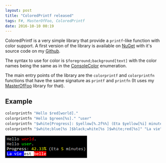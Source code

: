 ```yaml
---
layout: post
title: "ColoredPrintf released"
tags: F#, MasterOfFoo, ColoredPrintf
date: 2016-10-10 00:19
---
```


ColoredPrintf is a very simple library that provide a `printf`-like function with color support. A first version
of the library is available on [NuGet][nuget] with it's source code on my [Github][github].

The syntax to use for color is `$foreground;background[text]` with the color names being the same as in the
[ConsoleColor][consolecolor] enumeration.

The main entry points of the library are the `colorprintf` and `colorprintfn` functions that have the same
signature as `printf` and `printfn` (It uses my [MasterOfFoo][masteroffoo] library for that).

Example
-------

```fsharp
colorprintfn "Hello $red[world]."
colorprintfn "Hello $green[%s]." "user"
colorprintfn "$white[Progress]: $yellow[%.2f%%] (Eta $yellow[%i] minutes)" 42.33 5
colorprintfn "$white;blue[%s ]$black;white[%s ]$white;red[%s]" "La vie" "est" "belle"
```

![result](/assets/coloredprintf-sample.png)

[github]: https://github.com/vbfox/ColoredPrintf
[nuget]: https://www.nuget.org/packages/BlackFox.ColoredPrintf
[consolecolor]: https://msdn.microsoft.com/en-us/library/system.consolecolor(v=vs.110).aspx
[masteroffoo]: https://github.com/vbfox/MasterOfFoo